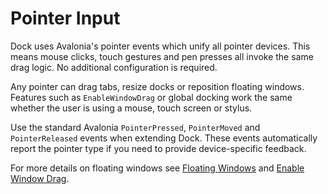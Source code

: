 # Pointer Input

Dock uses Avalonia's pointer events which unify all pointer devices. This means mouse clicks, touch gestures and pen presses all invoke the same drag logic. No additional configuration is required.

Any pointer can drag tabs, resize docks or reposition floating windows. Features such as `EnableWindowDrag` or global docking work the same whether the user is using a mouse, touch screen or stylus.

Use the standard Avalonia `PointerPressed`, `PointerMoved` and `PointerReleased` events when extending Dock. These events automatically report the pointer type if you need to provide device-specific feedback.

For more details on floating windows see [Floating Windows](dock-windows.md) and [Enable Window Drag](dock-window-drag.md).
